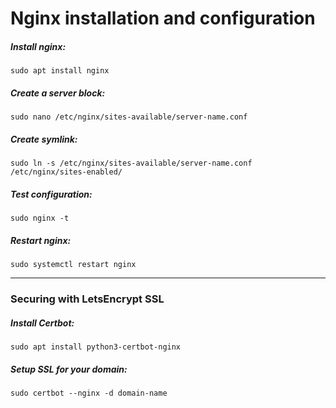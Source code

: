 # Nginx installation and configuration

##### Install nginx:

`sudo apt install nginx`

##### Create a server block:

`sudo nano /etc/nginx/sites-available/server-name.conf`

##### Create symlink:

`sudo ln -s /etc/nginx/sites-available/server-name.conf /etc/nginx/sites-enabled/`

##### Test configuration:

`sudo nginx -t`

##### Restart nginx:

`sudo systemctl restart nginx`


---

### Securing with LetsEncrypt SSL

##### Install Certbot:

`sudo apt install python3-certbot-nginx`

##### Setup SSL for your domain:

`sudo certbot --nginx -d domain-name`



